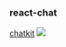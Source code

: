 ### react-chat
[chatkit](https://docs.pusher.com/)
![](https://i.loli.net/2018/09/16/5b9e489b6fc0c.png)